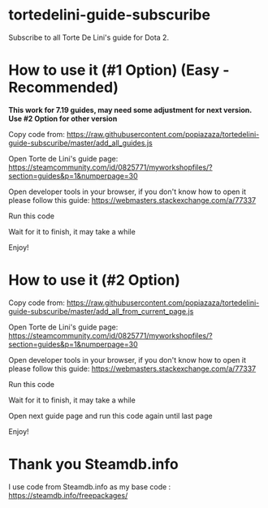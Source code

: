 # tortedelini-guide-subscuribe

Subscribe to all Torte De Lini's guide for Dota 2.


# How to use it (#1 Option) (Easy - Recommended)

**This work for 7.19 guides, may need some adjustment for next version. Use #2 Option for other version**

Copy code from: https://raw.githubusercontent.com/popiazaza/tortedelini-guide-subscuribe/master/add_all_guides.js

Open Torte de Lini\'s guide page: https://steamcommunity.com/id/0825771/myworkshopfiles/?section=guides&p=1&numperpage=30

Open developer tools in your browser, if you don't know how to open it please follow this guide: https://webmasters.stackexchange.com/a/77337

Run this code

Wait for it to finish, it may take a while

Enjoy!


# How to use it (#2 Option)

Copy code from: https://raw.githubusercontent.com/popiazaza/tortedelini-guide-subscuribe/master/add_all_from_current_page.js

Open Torte de Lini\'s guide page: https://steamcommunity.com/id/0825771/myworkshopfiles/?section=guides&p=1&numperpage=30

Open developer tools in your browser, if you don't know how to open it please follow this guide: https://webmasters.stackexchange.com/a/77337

Run this code

Wait for it to finish, it may take a while

Open next guide page and run this code again until last page

Enjoy!

# Thank you Steamdb.info

I use code from Steamdb.info as my base code : https://steamdb.info/freepackages/
